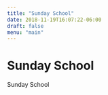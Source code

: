 ```yaml
---
title: "Sunday School"
date: 2018-11-19T16:07:22-06:00
draft: false
menu: "main"
---
```


# Sunday School
Sunday School

